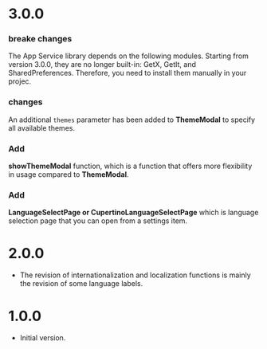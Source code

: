 # 3.0.0

### breake changes

The App Service library depends on the following modules. Starting from version 3.0.0, they are no longer built-in: GetX, GetIt, and SharedPreferences. Therefore, you need to install them manually in your projec.

### changes

An additional `themes` parameter has been added to **ThemeModal** to specify all available themes.

### Add

**showThemeModal** function, which is a function that offers more flexibility in usage compared to **ThemeModal**.

### Add

**LanguageSelectPage or CupertinoLanguageSelectPage** which is language selection page that you can open from a settings item.

# 2.0.0

- The revision of internationalization and localization functions is mainly the revision of some language labels.

# 1.0.0

- Initial version.

